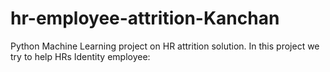 # hr-employee-attrition-Kanchan
Python Machine Learning project on HR attrition solution. In this project we try to help HRs Identity employee:
